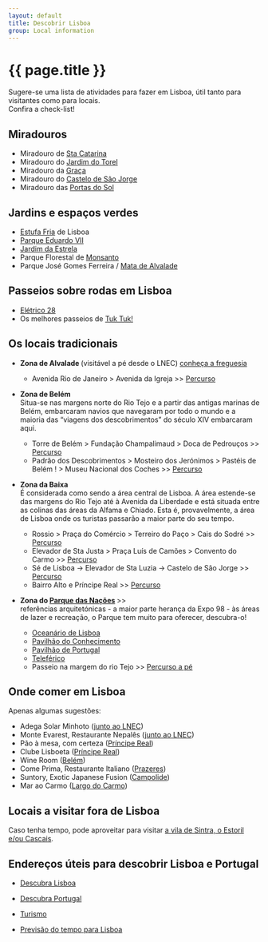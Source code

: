 ```yaml
---
layout: default
title: Descobrir Lisboa
group: Local information
---
```


# {{ page.title }}

Sugere-se uma lista de atividades para fazer em Lisboa, útil tanto para visitantes como para locais.  
Confira a check-list!

## Miradouros

 - Miradouro de [Sta Catarina](https://www.google.com/maps/place/Miradouro+de+Santa+Catarina/@38.7094718,-9.1498454,17z/data=!3m1!4b1!4m5!3m4!1s0xd193480f05a9bb1:0x31d56271140093eb!8m2!3d38.7094718!4d-9.1476567)
 - Miradouro do [Jardim do Torel](https://www.google.com/maps/place/Miradouro+do+Jardim+do+Torel/@38.7185213,-9.1417656,18.5z/data=!4m12!1m6!3m5!1s0x0:0x7b94f9431fcc2058!2sJardim+do+Torel!8m2!3d38.7188366!4d-9.1413199!3m4!1s0xd193383e8f6be3d:0x197d3e4327c8f321!8m2!3d38.7191492!4d-9.1412748) 
 - Miradouro da [Graça](https://www.google.com/maps/place/Miradouro+da+Gra%C3%A7a/@38.7164001,-9.1337086,17z/data=!3m1!4b1!4m5!3m4!1s0xd1933885c30dacf:0x5c1c9c0b2907ce30!8m2!3d38.7164001!4d-9.1315199)
 - Miradouro do [Castelo de São Jorge](https://www.google.com/maps/place/Miradouro+do+Castelo+de+S%C3%A3o+Jorge/@38.7129113,-9.1364667,17z/data=!3m1!4b1!4m5!3m4!1s0xd19347793f60fc7:0x107906344be893b6!8m2!3d38.7129113!4d-9.134278)
 - Miradouro das [Portas do Sol](https://www.google.com/maps/place/Miradouro+das+Portas+do+Sol/@38.7119365,-9.1321916,17z/data=!3m1!4b1!4m5!3m4!1s0xd193476669b0c97:0xbb86a342b289f3c2!8m2!3d38.7119365!4d-9.1300029)
 

## Jardins e espaços verdes

- [Estufa Fria](https://www.google.com/maps/place/Estufa+Fria/@38.7286948,-9.1574334,17z/data=!3m1!4b1!4m5!3m4!1s0xd1933718107512b:0xc64e96ef30a8d677!8m2!3d38.7286948!4d-9.1552447) de Lisboa
- [Parque Eduardo VII](https://www.google.com/maps/place/Parque+Eduardo+VII/@38.7283001,-9.1548715,17z/data=!3m1!4b1!4m5!3m4!1s0xd1933714bb401f5:0xa9b00861ee1aa2c2!8m2!3d38.7283001!4d-9.1526828)
- [Jardim da Estrela](https://www.google.com/maps/place/Jardim+da+Estrela/@38.7137589,-9.1622426,17z/data=!3m1!4b1!4m5!3m4!1s0xd193363534236ab:0x2bd79101bf03e891!8m2!3d38.7137589!4d-9.1600539)
- Parque Florestal de [Monsanto](https://www.google.com/maps/place/Parque+Florestal+de+Monsanto/@38.7367476,-9.1968434,17z/data=!3m1!4b1!4m5!3m4!1s0xd1ecccc3b1fd217:0x71abd39905b41eba!8m2!3d38.7367476!4d-9.1946547)
- Parque José Gomes Ferreira / [Mata de Alvalade](https://www.google.com/maps/search/mata+de+alvalade/@38.7593561,-9.134186,18z/data=!3m1!4b1)

## Passeios sobre rodas em Lisboa

- [Elétrico 28](https://www.electrico28.pt/electrico28/)
- Os melhores passeios de [Tuk Tuk!](https://discover-lisboa.blogspot.com/2018/11/descobrir-lisboa-de-tuk-tuk.html)

## Os locais tradicionais

 - <strong> Zona de Alvalade </strong>(visitável a pé desde o LNEC) [conheça a freguesia](https://pt.wikipedia.org/wiki/Alvalade_(Lisboa))
     - Avenida Rio de Janeiro > Avenida da Igreja >> [Percurso](https://www.google.com/maps/dir/Laborat%C3%B3rio+Nacional+de+Engenharia+Civil,+Av.+do+Brasil+101,+1700-066+Lisboa/Igreja+de+S%C3%A3o+Jo%C3%A3o+de+Brito,+Largo+Frei+Heitor+Pinto,+Lisboa/Pra%C3%A7a+Alvalade,+1700-036+Lisboa/@38.7561537,-9.1434614,16.75z/data=!4m20!4m19!1m5!1m1!1s0xd1932543010ed61:0x4fc7e0da027affef!2m2!1d-9.1411614!2d38.75871!1m5!1m1!1s0xd1932532d6a79f3:0xf499614787c56491!2m2!1d-9.1379321!2d38.7550919!1m5!1m1!1s0xd1933aaea48df5d:0x1fb5fbc0fab97cb3!2m2!1d-9.1437672!2d38.7529638!3e2)

 - <strong>Zona de Belém </strong> <br>  Situa-se nas margens norte do Rio Tejo e a partir das antigas marinas de Belém, embarcaram navios que navegaram por todo o mundo e a maioria das “viagens dos descobrimentos” do século XIV embarcaram aqui.
     - Torre de Belém > Fundação Champalimaud > Doca de Pedrouços >> [Percurso](https://www.google.com/maps/dir/Torre+de+Bel%C3%A9m,+Av.+Bras%C3%ADlia,+1400-038+Lisboa/Doca+de+Pedrou%C3%A7os,+Lisboa/@38.6942457,-9.224847,16z/data=!4m24!4m23!1m15!1m1!1s0xd1ecb42c3c29c4b:0x3002dcadcf52513f!2m2!1d-9.2159773!2d38.6915837!3m4!1m2!1d-9.2136094!2d38.6921822!3s0xd1ecb6993d00a09:0x624bd5e3f654ea60!3m4!1m2!1d-9.2229783!2d38.6923923!3s0xd1ecb6e5c3f21e7:0x91bca6771b31f7d1!1m5!1m1!1s0xd1ecb709328fea1:0x7b5b790f07edb154!2m2!1d-9.2267866!2d38.6947947!3e2)
     - Padrão dos Descobrimentos > Mosteiro dos Jerónimos > Pastéis de Belém ! > Museu Nacional dos Coches >> [Percurso](https://www.google.com/maps/dir/Padr%C3%A3o+dos+Descobrimentos,+Av.+Bras%C3%ADlia,+Lisboa/Mosteiro+dos+Jer%C3%B3nimos,+Lisboa/Past%C3%A9is+de+Bel%C3%A9m,+Rua+de+Bel%C3%A9m,+Lisboa/Museu+Nacional+dos+Coches,+Avenida+da+%C3%8Dndia,+Lisboa/@38.6956961,-9.2047375,17z/data=!3m1!4b1!4m26!4m25!1m5!1m1!1s0xd1ecb440d5eca49:0x7f48f00e8bf9e619!2m2!1d-9.2057115!2d38.6935973!1m5!1m1!1s0xd1ecb42c3c29c4b:0x87755d348e96ebed!2m2!1d-9.2067039!2d38.6978909!1m5!1m1!1s0xd1ecb452efd715b:0xffeff6c6b46d9665!2m2!1d-9.2032276!2d38.6975105!1m5!1m1!1s0xd1ecb456222654f:0x1b76d724a27a8bd!2m2!1d-9.1984467!2d38.6965974!3e2)
    
 - <strong>Zona da Baixa </strong> <br>  É considerada como sendo a área central de Lisboa. A área estende-se das margens do Rio Tejo até à Avenida da Liberdade e está situada entre as colinas das áreas da Alfama e Chiado. Esta é, provavelmente, a área de Lisboa onde os turistas passarão a maior parte do seu tempo. 
     - Rossio > Praça do Comércio > Terreiro do Paço > Cais do Sodré >> [Percurso](https://www.google.com/maps/dir/Pra%C3%A7a+Dom+Pedro+IV,+Lisboa/R.+Augusta,+Lisboa/Pra%C3%A7a+do+Com%C3%A9rcio,+Pra%C3%A7a+do+Com%C3%A9rcio,+Lisboa/Terreiro+do+Pa%C3%A7o,+Lisboa/Cais+das+Colunas,+Pra%C3%A7a+do+Com%C3%A9rcio,+Lisboa/Cais+do+Sodre,+Lisboa/@38.7098265,-9.1442371,16z/data=!3m1!4b1!4m38!4m37!1m5!1m1!1s0xd1933875a6e7b17:0x838d6cf838696382!2m2!1d-9.139051!2d38.7138802!1m5!1m1!1s0xd19347903cb1ee9:0x3f2dabffd6194d93!2m2!1d-9.1376486!2d38.7105958!1m5!1m1!1s0xd19347a23882505:0xd808c2b6e8423d1b!2m2!1d-9.1364489!2d38.707532!1m5!1m1!1s0xd19347a3a83cb19:0x97f3309ef6fadf83!2m2!1d-9.1365068!2d38.7076915!1m5!1m1!1s0xd19347a43adcb77:0x99fd4fbe812cd646!2m2!1d-9.1361186!2d38.7066677!1m5!1m1!1s0xd19347dfaef595b:0x968cbe8327472ff1!2m2!1d-9.1435235!2d38.7066011!3e2)
     - Elevador de Sta Justa > Praça Luís de Camões > Convento do Carmo >> [Percurso](https://www.google.com/maps/dir/Elevador+de+Santa+Justa,+R.+do+Ouro,+Lisboa/38.710966,-9.1396826/Pra%C3%A7a+Lu%C3%ADs+de+Cam%C3%B5es,+Largo+Lu%C3%ADs+de+Cam%C3%B5es,+1200-243+Lisboa/Convento+do+Carmo,+Largo+do+Carmo,+Lisboa/@38.7113345,-9.1424504,18z/data=!3m1!4b1!4m21!4m20!1m5!1m1!1s0xd193478b78a8d2f:0xe1147c62e070697c!2m2!1d-9.1394297!2d38.7121301!1m0!1m5!1m1!1s0xd19347fadaa5d5d:0x1567d31205cbe5e!2m2!1d-9.1432742!2d38.7106071!1m5!1m1!1s0xd19347f372ec63f:0x32d7f56592e02cef!2m2!1d-9.1402461!2d38.7121407!3e2)
     - Sé de Lisboa -> Elevador de Sta Luzia -> Castelo de São Jorge >> [Percurso](https://www.google.com/maps/dir/S%C3%A9+de+Lisboa,+Largo+da+S%C3%A9,+Lisboa/Elevador+de+Santa+Luzia,+R.+Norberto+de+Ara%C3%BAjo+25,+1100-497+Lisboa/Largo+Portas+do+Sol,+1100-411+Lisboa/Castelo+de+S.+Jorge,+Rua+de+Santa+Cruz+do+Castelo,+Lisboa/@38.7121716,-9.1339011,17z/data=!3m1!4b1!4m26!4m25!1m5!1m1!1s0xd1934773e51dc9b:0x926e1d1ce1b76219!2m2!1d-9.1325844!2d38.7098786!1m5!1m1!1s0xd193476617b896d:0x997948dbb8dc1024!2m2!1d-9.1303008!2d38.711451!1m5!1m1!1s0xd1934764241de9d:0x4401f143dc834d88!2m2!1d-9.1305044!2d38.7123339!1m5!1m1!1s0xd193477b40ec39b:0xb4c0704199e433d7!2m2!1d-9.1334762!2d38.7139092!3e2)
     - Bairro Alto e Príncipe Real >> [Percurso](https://www.google.com/maps/dir/38.7107702,-9.1429887/Pr%C3%ADncipe+Real,+Lisboa/@38.712937,-9.147575,16.75z/data=!4m34!4m33!1m25!3m4!1m2!1d-9.1440622!2d38.7114556!3s0xd19347fbea2f23f:0xb0a52fcb95de2045!3m4!1m2!1d-9.1441646!2d38.7123741!3s0xd19347f931ed831:0xc1b35777f865943!3m4!1m2!1d-9.1449599!2d38.712769!3s0xd19347ff7b45f25:0x444c4af93583a4f9!3m4!1m2!1d-9.1450875!2d38.7130874!3s0xd19338007a66599:0x2cfe2fa73cc06507!3m4!1m2!1d-9.1452601!2d38.7142359!3s0xd19337f8a7e6ec5:0x117edf5f967b4b05!1m5!1m1!1s0xd1933788f94c501:0xb298f6a15cae183f!2m2!1d-9.1524014!2d38.7184021!3e2)
 
 - <strong> Zona do [Parque das Nações](http://www.portaldasnacoes.pt/) </strong>>> <br>  referências arquitetónicas - a maior parte herança da Expo 98 - às áreas de lazer e recreação, o Parque tem muito para oferecer, descubra-o!
    - [Oceanário de Lisboa](https://www.oceanario.pt/)
    - [Pavilhão do Conhecimento](https://www.pavconhecimento.pt/)
    - [Pavilhão de Portugal](https://www.ulisboa.pt/patrimonio/pavilhao-de-portugal)
    - [Teleférico](https://www.telecabinelisboa.pt/)
    - Passeio na margem do rio Tejo >> [Percurso a pé](https://www.google.com/maps/dir/Torre+Vasco+da+Gama,+Lisboa/Marina+Parque+das+Na%C3%A7%C3%B5es,+Passeio+Neptuno+,,+Edif%C3%ADcio+da+Capitania,+1990-193+Lisboa/@38.7645315,-9.1022128,15z/data=!3m1!4b1!4m14!4m13!1m5!1m1!1s0xd19318ddd417947:0x57a4360707cf1cdb!2m2!1d-9.0917586!2d38.7747796!1m5!1m1!1s0xd1931797225e6e9:0x1fb9a8e07fc6e9d5!2m2!1d-9.093619!2d38.754284!3e2)
     

## Onde comer em Lisboa
Apenas algumas sugestões:

- Adega Solar Minhoto ([junto ao LNEC](https://www.google.com/search?q=Adega+Solar+Minhoto&rlz=1C1GCEU_en&oq=adega+solar+minhoto&aqs=chrome.0.69i59.4023j0j4&sourceid=chrome&ie=UTF-8))
- Monte Evarest, Restaurante Nepalês ([junto ao LNEC](https://www.zomato.com/grande-lisboa/everest-montanha-1-alvalade-lisboa))
- Pão à mesa, com certeza ([Príncipe Real](https://www.google.com/search?q=P%C3%A3o+%C3%A0+mesa%2C+com+certeza&rlz=1C1GCEU_en&oq=P%C3%A3o+%C3%A0+mesa%2C+com+certeza&aqs=chrome..69i57.250j0j4&sourceid=chrome&ie=UTF-8))
- Clube Lisboeta ([Príncipe Real](https://www.google.com/search?rlz=1C1GCEU_en&ei=qUk4XYSdE7iBjLsPq9Ki8AQ&q=clube+lisboeta&oq=Clube+Lisboe&gs_l=psy-ab.3.0.0j0i203l2j0l6.24140.26875..28168...0.0..0.93.813.12......0....1..gws-wiz.......0i71j35i39j0i67j0i131j0i131i67j0i10.RUQbM4iqEI0))
- Wine Room ([Belém](https://www.google.com/search?rlz=1C1GCEU_en&ei=00k4XaulMYibjLsPiZaPwAc&q=wine+room+lisboa&oq=wine+room&gs_l=psy-ab.3.0.0i203l4j0l2j0i203j0l2j0i203.23653.25732..27678...0.0..0.135.767.7j2......0....1..gws-wiz.......0i71j35i39j0i131j0i67.OM7jNlUpin4))
- Come Prima, Restaurante Italiano ([Prazeres](https://www.comeprima.pt/))
- Suntory, Exotic Japanese Fusion ([Campolide](https://www.google.com/search?q=suntory&rlz=1C1GCEU_en&oq=suntory&aqs=chrome..69i57j69i60.3575j0j4&sourceid=chrome&ie=UTF-8))
- Mar ao Carmo ([Largo do Carmo](https://www.google.com/search?rlz=1C1GCEU_en&ei=H0o4Xf2WGqSCjLsPt_q62AE&q=mar+do+carmo&oq=mar+do+carmo&gs_l=psy-ab.3..0i203j0j0i203j0j0i22i30l5.19115.22772..23051...1.0..0.123.964.12j1......0....1..gws-wiz.......0i71j35i39j0i131j0i67j0i22i10i30.hdXWiKTskd8&ved=0ahUKEwi9opjIws3jAhUkAWMBHTe9DhsQ4dUDCAo&uact=5))


## Locais a visitar fora de Lisboa

Caso tenha tempo, pode aproveitar para visitar [a vila de Sintra, o Estoril e/ou Cascais](http://www.sintra-portugal.com/pt/De-Cascais-a-Sintra-pt.html).


## Endereços úteis para descobrir Lisboa e Portugal

- [Descubra Lisboa](http://www.portugalturismo.eu/regioes.aspx?id=3)
 
- [Descubra Portugal](www.descubraportugal.com.pt)

- [Turismo](www.turismodeportugal.pt)

- [Previsão do tempo para Lisboa](https://www.tempo.pt/lisboa.html) 
